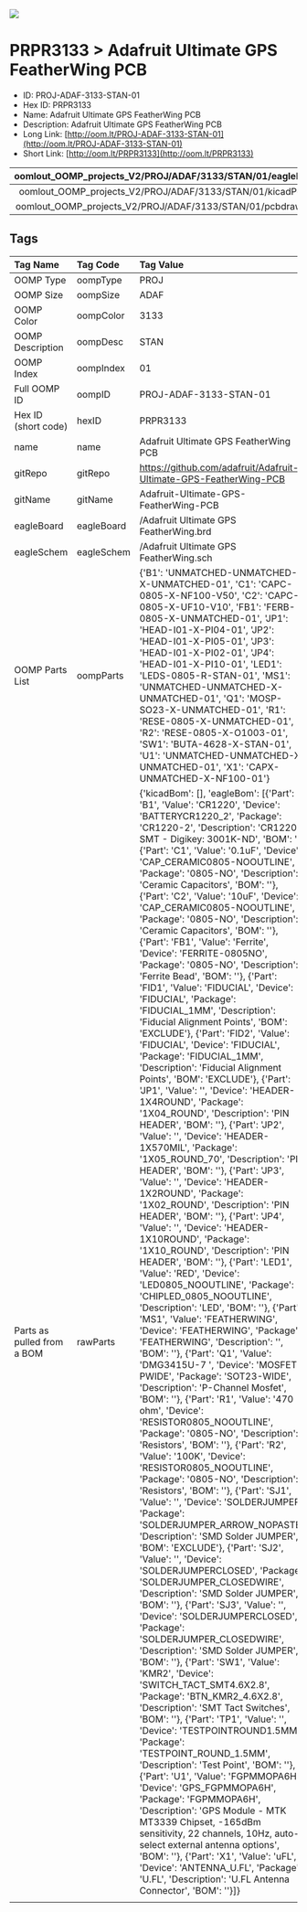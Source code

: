 


  
![][im]
# PRPR3133 > Adafruit Ultimate GPS FeatherWing PCB

- ID: PROJ-ADAF-3133-STAN-01
- Hex ID: PRPR3133
- Name: Adafruit Ultimate GPS FeatherWing PCB
- Description: Adafruit Ultimate GPS FeatherWing PCB
- Long Link: [http://oom.lt/PROJ-ADAF-3133-STAN-01](http://oom.lt/PROJ-ADAF-3133-STAN-01)
- Short Link: [http://oom.lt/PRPR3133](http://oom.lt/PRPR3133)
  

|oomlout_OOMP_projects_V2/PROJ/ADAF/3133/STAN/01/eagleImage.png|oomlout_OOMP_projects_V2/PROJ/ADAF/3133/STAN/01/eagleSchemImage.png|oomlout_OOMP_projects_V2/PROJ/ADAF/3133/STAN/01/kicadPcb3dFront.png|oomlout_OOMP_projects_V2/PROJ/ADAF/3133/STAN/01/kicadPcb3dBack.png|
| :---: | :---: | :---: | :---: |
|oomlout_OOMP_projects_V2/PROJ/ADAF/3133/STAN/01/kicadPcb3d.png|oomlout_OOMP_projects_V2/PROJ/ADAF/3133/STAN/01/bomBack.png|oomlout_OOMP_projects_V2/PROJ/ADAF/3133/STAN/01/bomFront.png|oomlout_OOMP_projects_V2/PROJ/ADAF/3133/STAN/01/pcbdraw.svg|
|oomlout_OOMP_projects_V2/PROJ/ADAF/3133/STAN/01/pcbdrawBack.svg||||

## Tags
  

|Tag Name|Tag Code|Tag Value|
| :--- | :--- | :--- |
|OOMP Type|oompType|PROJ|
|OOMP Size|oompSize|ADAF|
|OOMP Color|oompColor|3133|
|OOMP Description|oompDesc|STAN|
|OOMP Index|oompIndex|01|
|Full OOMP ID|oompID|PROJ-ADAF-3133-STAN-01|
|Hex ID (short code)|hexID|PRPR3133|
|name|name|Adafruit Ultimate GPS FeatherWing PCB|
|gitRepo|gitRepo|https://github.com/adafruit/Adafruit-Ultimate-GPS-FeatherWing-PCB|
|gitName|gitName|Adafruit-Ultimate-GPS-FeatherWing-PCB|
|eagleBoard|eagleBoard|/Adafruit Ultimate GPS FeatherWing.brd|
|eagleSchem|eagleSchem|/Adafruit Ultimate GPS FeatherWing.sch|
|OOMP Parts List|oompParts|{'B1': 'UNMATCHED-UNMATCHED-X-UNMATCHED-01', 'C1': 'CAPC-0805-X-NF100-V50', 'C2': 'CAPC-0805-X-UF10-V10', 'FB1': 'FERB-0805-X-UNMATCHED-01', 'JP1': 'HEAD-I01-X-PI04-01', 'JP2': 'HEAD-I01-X-PI05-01', 'JP3': 'HEAD-I01-X-PI02-01', 'JP4': 'HEAD-I01-X-PI10-01', 'LED1': 'LEDS-0805-R-STAN-01', 'MS1': 'UNMATCHED-UNMATCHED-X-UNMATCHED-01', 'Q1': 'MOSP-SO23-X-UNMATCHED-01', 'R1': 'RESE-0805-X-UNMATCHED-01', 'R2': 'RESE-0805-X-O1003-01', 'SW1': 'BUTA-4628-X-STAN-01', 'U1': 'UNMATCHED-UNMATCHED-X-UNMATCHED-01', 'X1': 'CAPX-UNMATCHED-X-NF100-01'}|
|Parts as pulled from a BOM|rawParts|{'kicadBom': [], 'eagleBom': [{'Part': 'B1', 'Value': 'CR1220', 'Device': 'BATTERYCR1220_2', 'Package': 'CR1220-2', 'Description': 'CR1220 SMT - Digikey: 3001K-ND', 'BOM': ''}, {'Part': 'C1', 'Value': '0.1uF', 'Device': 'CAP_CERAMIC0805-NOOUTLINE', 'Package': '0805-NO', 'Description': 'Ceramic Capacitors', 'BOM': ''}, {'Part': 'C2', 'Value': '10uF', 'Device': 'CAP_CERAMIC0805-NOOUTLINE', 'Package': '0805-NO', 'Description': 'Ceramic Capacitors', 'BOM': ''}, {'Part': 'FB1', 'Value': 'Ferrite', 'Device': 'FERRITE-0805NO', 'Package': '0805-NO', 'Description': 'Ferrite Bead', 'BOM': ''}, {'Part': 'FID1', 'Value': 'FIDUCIAL', 'Device': 'FIDUCIAL', 'Package': 'FIDUCIAL_1MM', 'Description': 'Fiducial Alignment Points', 'BOM': 'EXCLUDE'}, {'Part': 'FID2', 'Value': 'FIDUCIAL', 'Device': 'FIDUCIAL', 'Package': 'FIDUCIAL_1MM', 'Description': 'Fiducial Alignment Points', 'BOM': 'EXCLUDE'}, {'Part': 'JP1', 'Value': '', 'Device': 'HEADER-1X4ROUND', 'Package': '1X04_ROUND', 'Description': 'PIN HEADER', 'BOM': ''}, {'Part': 'JP2', 'Value': '', 'Device': 'HEADER-1X570MIL', 'Package': '1X05_ROUND_70', 'Description': 'PIN HEADER', 'BOM': ''}, {'Part': 'JP3', 'Value': '', 'Device': 'HEADER-1X2ROUND', 'Package': '1X02_ROUND', 'Description': 'PIN HEADER', 'BOM': ''}, {'Part': 'JP4', 'Value': '', 'Device': 'HEADER-1X10ROUND', 'Package': '1X10_ROUND', 'Description': 'PIN HEADER', 'BOM': ''}, {'Part': 'LED1', 'Value': 'RED', 'Device': 'LED0805_NOOUTLINE', 'Package': 'CHIPLED_0805_NOOUTLINE', 'Description': 'LED', 'BOM': ''}, {'Part': 'MS1', 'Value': 'FEATHERWING', 'Device': 'FEATHERWING', 'Package': 'FEATHERWING', 'Description': '', 'BOM': ''}, {'Part': 'Q1', 'Value': 'DMG3415U-7 ', 'Device': 'MOSFET-PWIDE', 'Package': 'SOT23-WIDE', 'Description': 'P-Channel Mosfet', 'BOM': ''}, {'Part': 'R1', 'Value': '470 ohm', 'Device': 'RESISTOR0805_NOOUTLINE', 'Package': '0805-NO', 'Description': 'Resistors', 'BOM': ''}, {'Part': 'R2', 'Value': '100K', 'Device': 'RESISTOR0805_NOOUTLINE', 'Package': '0805-NO', 'Description': 'Resistors', 'BOM': ''}, {'Part': 'SJ1', 'Value': '', 'Device': 'SOLDERJUMPER', 'Package': 'SOLDERJUMPER_ARROW_NOPASTE', 'Description': 'SMD Solder JUMPER', 'BOM': 'EXCLUDE'}, {'Part': 'SJ2', 'Value': '', 'Device': 'SOLDERJUMPERCLOSED', 'Package': 'SOLDERJUMPER_CLOSEDWIRE', 'Description': 'SMD Solder JUMPER', 'BOM': ''}, {'Part': 'SJ3', 'Value': '', 'Device': 'SOLDERJUMPERCLOSED', 'Package': 'SOLDERJUMPER_CLOSEDWIRE', 'Description': 'SMD Solder JUMPER', 'BOM': ''}, {'Part': 'SW1', 'Value': 'KMR2', 'Device': 'SWITCH_TACT_SMT4.6X2.8', 'Package': 'BTN_KMR2_4.6X2.8', 'Description': 'SMT Tact Switches', 'BOM': ''}, {'Part': 'TP1', 'Value': '', 'Device': 'TESTPOINTROUND1.5MM', 'Package': 'TESTPOINT_ROUND_1.5MM', 'Description': 'Test Point', 'BOM': ''}, {'Part': 'U1', 'Value': 'FGPMMOPA6H', 'Device': 'GPS_FGPMMOPA6H', 'Package': 'FGPMMOPA6H', 'Description': 'GPS Module - MTK MT3339 Chipset, -165dBm sensitivity, 22 channels, 10Hz, auto-select external antenna options', 'BOM': ''}, {'Part': 'X1', 'Value': 'uFL', 'Device': 'ANTENNA_U.FL', 'Package': 'U.FL', 'Description': 'U.FL Antenna Connector', 'BOM': ''}]}|
||||



[im]: PROJ/ADAF/3133/STAN/01/kicadPcb3d_450.png
